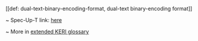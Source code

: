 [[def: dual-text-binary-encoding-format, dual-text binary-encoding format]]

~ Spec-Up-T link: <a href='https://weboftrust.github.io/WOT-terms/docs/glossary/dual-text-binary-encoding-format'>here</a>

~ More in <a href="https://weboftrust.github.io/WOT-terms/docs/glossary/dual-text-binary-encoding-format">extended KERI glossary</a>
